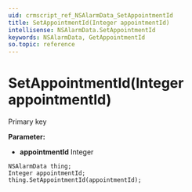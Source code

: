 ```yaml
---
uid: crmscript_ref_NSAlarmData_SetAppointmentId
title: SetAppointmentId(Integer appointmentId)
intellisense: NSAlarmData.SetAppointmentId
keywords: NSAlarmData, GetAppointmentId
so.topic: reference
---
```


# SetAppointmentId(Integer appointmentId)

Primary key

**Parameter:** 
* **appointmentId** Integer

```crmscript
NSAlarmData thing;
Integer appointmentId;
thing.SetAppointmentId(appointmentId);
```

